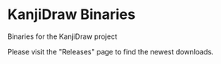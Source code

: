 # KanjiDraw Binaries
Binaries for the KanjiDraw project

Please visit the "Releases" page to find the newest downloads.
